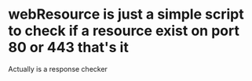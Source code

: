 # webResource is just a simple script to check if a resource exist on port 80 or 443 that's it
Actually is a response checker
